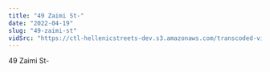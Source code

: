 ```yaml
---
title: "49 Zaimi St-"
date: "2022-04-19"
slug: "49-zaimi-st"
vidSrc: "https://ctl-hellenicstreets-dev.s3.amazonaws.com/transcoded-videos/49%20Zaimi%20St-.mp4"
---
```


49 Zaimi St-
